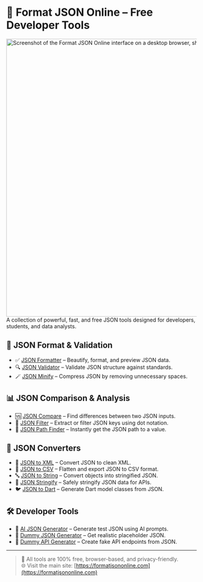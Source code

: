 # 🔧 Format JSON Online – Free Developer Tools
<img width="1447" height="734" alt="Screenshot of the Format JSON Online interface on a desktop browser, showing the JSON editor and formatting options." src="https://github.com/user-attachments/assets/8dee618e-ef88-4bc1-9b6e-bdc604d81212" />
A collection of powerful, 
fast, and free JSON tools designed for developers, students, and data analysts.

## 🚀 JSON Format & Validation

- ✅ [JSON Formatter](https://formatjsononline.com/json-formatter) – Beautify, format, and preview JSON data.
- 🔍 [JSON Validator](https://formatjsononline.com/json-validator) – Validate JSON structure against standards.
- 🪄 [JSON Minify](https://formatjsononline.com/json-minify) – Compress JSON by removing unnecessary spaces.

## 📊 JSON Comparison & Analysis

- 🆚 [JSON Compare](https://formatjsononline.com/json-compare) – Find differences between two JSON inputs.
- 🔎 [JSON Filter](https://formatjsononline.com/json-filter) – Extract or filter JSON keys using dot notation.
- 🧭 [JSON Path Finder](https://formatjsononline.com/json-path-finder) – Instantly get the JSON path to a value.

## 🔄 JSON Converters

- 🔁 [JSON to XML](https://formatjsononline.com/json-to-xml) – Convert JSON to clean XML.
- 📑 [JSON to CSV](https://formatjsononline.com/json-to-csv) – Flatten and export JSON to CSV format.
- 🔤 [JSON to String](https://formatjsononline.com/json-to-string) – Convert objects into stringified JSON.
- 🧵 [JSON Stringify](https://formatjsononline.com/json-stringify) – Safely stringify JSON data for APIs.
- 🐦 [JSON to Dart](https://formatjsononline.com/json-to-dart) – Generate Dart model classes from JSON.

## 🛠️ Developer Tools

- 🎯 [AI JSON Generator](https://formatjsononline.com/ai-json-generator) – Generate test JSON using AI prompts.
- 🧪 [Dummy JSON Generator](https://formatjsononline.com/dummy-json) – Get realistic placeholder JSON.
- 🧬 [Dummy API Generator](https://formatjsononline.com/dummy-api) – Create fake API endpoints from JSON.

---

> 📌 All tools are 100% free, browser-based, and privacy-friendly.  
> 🌐 Visit the main site: [https://formatjsononline.com](https://formatjsononline.com)
